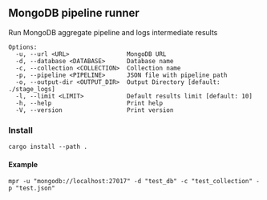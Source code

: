 ## MongoDB pipeline runner

Run MongoDB aggregate pipeline and logs intermediate results

```
Options:
  -u, --url <URL>                MongoDB URL
  -d, --database <DATABASE>      Database name
  -c, --collection <COLLECTION>  Collection name
  -p, --pipeline <PIPELINE>      JSON file with pipeline path
  -o, --output-dir <OUTPUT_DIR>  Output Directory [default: ./stage_logs]
  -l, --limit <LIMIT>            Default results limit [default: 10]
  -h, --help                     Print help
  -V, --version                  Print version
```

### Install

```
cargo install --path .
```

#### Example

```
mpr -u "mongodb://localhost:27017" -d "test_db" -c "test_collection" -p "test.json"
```
